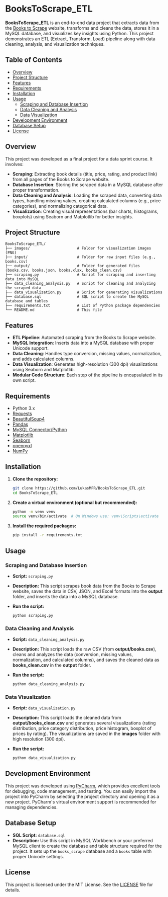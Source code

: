 # BooksToScrape_ETL

**BooksToScrape_ETL** is an end-to-end data project that extracts data from the [Books to Scrape](http://books.toscrape.com/) website, transforms and cleans the data, stores it in a MySQL database, and visualizes key insights using Python. This project demonstrates an ETL (Extract, Transform, Load) pipeline along with data cleaning, analysis, and visualization techniques.

## Table of Contents

- [Overview](#overview)
- [Project Structure](#project-structure)
- [Features](#features)
- [Requirements](#requirements)
- [Installation](#installation)
- [Usage](#usage)
  - [Scraping and Database Insertion](#scraping-and-database-insertion)
  - [Data Cleaning and Analysis](#data-cleaning-and-analysis)
  - [Data Visualization](#data-visualization)
- [Development Environment](#development-environment)
- [Database Setup](#database-setup)
- [License](#license)

## Overview

This project was developed as a final project for a data sprint course. It involves:

- **Scraping**: Extracting book details (title, price, rating, and product link) from all pages of the Books to Scrape website.
- **Database Insertion**: Storing the scraped data in a MySQL database after proper transformation.
- **Data Cleaning and Analysis**: Loading the scraped data, converting data types, handling missing values, creating calculated columns (e.g., price categories), and normalizing categorical data.
- **Visualization**: Creating visual representations (bar charts, histograms, boxplots) using Seaborn and Matplotlib for better insights.

## Project Structure

```plaintext
BooksToScrape_ETL/
├── images/                     # Folder for visualization images (PNG)
├── input/                      # Folder for raw input files (e.g., books.csv)
├── output/                     # Folder for generated files (books.csv, books.json, books.xlsx, books_clean.csv)
├── scraping.py                 # Script for scraping and inserting data into MySQL
├── data_cleaning_analysis.py   # Script for cleaning and analyzing the scraped data
├── data_visualization.py       # Script for generating visualizations
├── database.sql                # SQL script to create the MySQL database and tables
├── requirements.txt            # List of Python package dependencies
└── README.md                   # This file
```

## Features

- **ETL Pipeline**: Automated scraping from the Books to Scrape website.
- **MySQL Integration**: Inserts data into a MySQL database with proper Unicode support.
- **Data Cleaning**: Handles type conversion, missing values, normalization, and adds calculated columns.
- **Data Visualization**: Generates high-resolution (300 dpi) visualizations using Seaborn and Matplotlib.
- **Modular Code Structure**: Each step of the pipeline is encapsulated in its own script.

## Requirements

- Python 3.x
- [Requests](https://docs.python-requests.org/)
- [BeautifulSoup4](https://www.crummy.com/software/BeautifulSoup/)
- [Pandas](https://pandas.pydata.org/)
- [MySQL Connector/Python](https://dev.mysql.com/doc/connector-python/en/)
- [Matplotlib](https://matplotlib.org/)
- [Seaborn](https://seaborn.pydata.org/)
- [openpyxl](https://pypi.org/project/openpyxl/)
- [NumPy](https://numpy.org/)

## Installation

1. **Clone the repository:**

   ```bash
   git clone https://github.com/LukasMFR/BooksToScrape_ETL.git
   cd BooksToScrape_ETL
   ```

2. **Create a virtual environment (optional but recommended):**

   ```bash
   python -m venv venv
   source venv/bin/activate  # On Windows use: venv\Scripts\activate
   ```

3. **Install the required packages:**

   ```bash
   pip install -r requirements.txt
   ```

## Usage

### Scraping and Database Insertion

- **Script:** `scraping.py`
- **Description:** This script scrapes book data from the Books to Scrape website, saves the data in CSV, JSON, and Excel formats into the **output** folder, and inserts the data into a MySQL database.
- **Run the script:**

  ```bash
  python scraping.py
  ```

### Data Cleaning and Analysis

- **Script:** `data_cleaning_analysis.py`
- **Description:** This script loads the raw CSV (from **output/books.csv**), cleans and analyzes the data (conversion, missing values, normalization, and calculated columns), and saves the cleaned data as **books_clean.csv** in the **output** folder.
- **Run the script:**

  ```bash
  python data_cleaning_analysis.py
  ```

### Data Visualization

- **Script:** `data_visualization.py`
- **Description:** This script loads the cleaned data from **output/books_clean.csv** and generates several visualizations (rating distribution, price category distribution, price histogram, boxplot of prices by rating). The visualizations are saved in the **images** folder with high resolution (300 dpi).
- **Run the script:**

  ```bash
  python data_visualization.py
  ```

## Development Environment

This project was developed using [PyCharm](https://www.jetbrains.com/pycharm/), which provides excellent tools for debugging, code management, and testing. You can easily import the project into PyCharm by selecting the project directory and opening it as a new project. PyCharm's virtual environment support is recommended for managing dependencies.

## Database Setup

- **SQL Script:** `database.sql`
- **Description:** Use this script in MySQL Workbench or your preferred MySQL client to create the database and table structure required for the project. It sets up the `books_scrape` database and a `books` table with proper Unicode settings.

## License

This project is licensed under the MIT License. See the [LICENSE](LICENSE) file for details.
